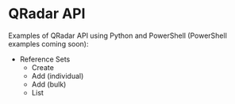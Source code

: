 # QRadar API

Examples of QRadar API using Python and PowerShell (PowerShell examples coming soon):

* Reference Sets
    * Create
    * Add (individual)
    * Add (bulk)
    * List


